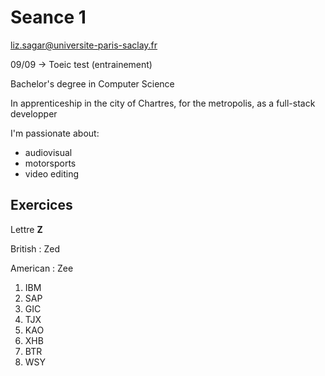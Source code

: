 # Seance 1

liz.sagar@universite-paris-saclay.fr

09/09 -> Toeic test (entrainement)

Bachelor's degree in Computer Science


In apprenticeship in the city of Chartres, for the metropolis, as a full-stack developper

I'm passionate about:

- audiovisual
- motorsports
- video editing

## Exercices

Lettre **Z**

British : Zed

American : Zee

1. IBM
2. SAP
3. GIC
4. TJX
5. KAO
6. XHB
7. BTR
8. WSY

